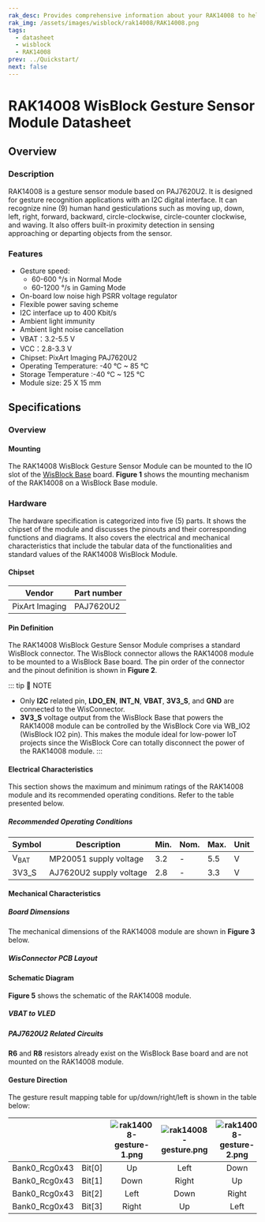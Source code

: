 ```yaml
---
rak_desc: Provides comprehensive information about your RAK14008 to help you use it. This information includes technical specifications, characteristics, and requirements, and it also discusses the device components.
rak_img: /assets/images/wisblock/rak14008/RAK14008.png
tags:
  - datasheet
  - wisblock
  - RAK14008
prev: ../Quickstart/
next: false
---
```


# RAK14008 WisBlock Gesture Sensor Module Datasheet

## Overview

### Description

RAK14008 is a gesture sensor module based on PAJ7620U2. It is designed for gesture recognition applications with an I2C digital interface. It can recognize nine (9) human hand gesticulations such as moving up, down, left, right, forward, backward, circle-clockwise, circle-counter clockwise, and waving. It also offers built-in proximity detection in sensing approaching or departing objects from the sensor.

### Features

- Gesture speed:
    - 60-600&nbsp;°/s in Normal Mode
    - 60-1200&nbsp;°/s in Gaming Mode
- On-board low noise high PSRR voltage regulator
- Flexible power saving scheme
- I2C interface up to 400 Kbit/s
- Ambient light immunity
- Ambient light noise cancellation
- VBAT：3.2-5.5&nbsp;V
- VCC：2.8-3.3&nbsp;V
- Chipset: PixArt Imaging PAJ7620U2
- Operating Temperature: -40&nbsp;°C ~ 85&nbsp;°C
- Storage Temperature :-40&nbsp;°C ~ 125&nbsp;°C
- Module size: 25 X 15&nbsp;mm

## Specifications

### Overview

#### Mounting

The RAK14008 WisBlock Gesture Sensor Module can be mounted to the IO slot of the [WisBlock Base](https://docs.rakwireless.com/Product-Categories/WisBlock/#wisblock-base) board. **Figure 1** shows the mounting mechanism of the RAK14008 on a WisBlock Base module.

<rk-img
  src="/assets/images/wisblock/rak14008/datasheet/mounting-mechanism.png"
  width="60%"
  caption="RAK14008 mounting mechanism on a WisBlock Base module"
/>

### Hardware

The hardware specification is categorized into five (5) parts. It shows the chipset of the module and discusses the pinouts and their corresponding functions and diagrams. It also covers the electrical and mechanical characteristics that include the tabular data of the functionalities and standard values of the RAK14008 WisBlock Module.

####  Chipset

| Vendor         | Part number |
| -------------- | ----------- |
| PixArt Imaging | PAJ7620U2   |

#### Pin Definition

The RAK14008 WisBlock Gesture Sensor Module comprises a standard WisBlock connector. The WisBlock connector allows the RAK14008 module to be mounted to a WisBlock Base board. The pin order of the connector and the pinout definition is shown in **Figure 2**.

<rk-img
  src="/assets/images/wisblock/rak14008/datasheet/RAK14008_Pinout.svg"
  width="70%"
  caption="RAK14008 Pinout Diagram"
/>

::: tip 📝 NOTE
- Only **I2C** related pin, **LDO_EN**, **INT_N**, **VBAT**, **3V3_S**, and **GND** are connected to the WisConnector.
- **3V3_S** voltage output from the WisBlock Base that powers the RAK14008 module can be controlled by the WisBlock Core via WB_IO2 (WisBlock IO2 pin). This makes the module ideal for low-power IoT projects since the WisBlock Core can totally disconnect the power of the RAK14008 module.
:::

#### Electrical Characteristics

This section shows the maximum and minimum ratings of the RAK14008 module and its recommended operating conditions. Refer to the table presented below.

##### Recommended Operating Conditions

| Symbol          | Description             | Min. | Nom. | Max. | Unit |
| --------------- | ----------------------- | ---- | ---- | ---- | ---- |
| V<sub>BAT</sub> | MP20051 supply voltage  | 3.2  | -    | 5.5  | V    |
| 3V3_S           | AJ7620U2 supply voltage | 2.8  | -    | 3.3  | V    |

#### Mechanical Characteristics

##### Board Dimensions

The mechanical dimensions of the RAK14008 module are shown in **Figure 3** below.

<rk-img
  src="/assets/images/wisblock/rak14008/datasheet/mech-dimensions.png"
  width="75%"
  caption="RAK14008 mechanical dimensions"
/>

##### WisConnector PCB Layout

<rk-img
  src="/assets/images/wisblock/rak14008/datasheet/wisconnector-pcb.png"
  width="100%"
  caption="WisConnector PCB footprint and recommendations"
/>

#### Schematic Diagram

**Figure 5** shows the schematic of the RAK14008 module.

<rk-img
  src="/assets/images/wisblock/rak14008/datasheet/rak14008-schematic.png"
  width="100%"
  caption="RAK14008 WisBlock Module schematic"
/>

##### VBAT to VLED

<rk-img
  src="/assets/images/wisblock/rak14008/datasheet/vbatvled.png"
  width="50%"
  caption="VBAT to VLED"
/>

##### PAJ7620U2 Related Circuits

**R6** and **R8** resistors already exist on the WisBlock Base board and are not mounted on the RAK14008 module.

<rk-img
  src="/assets/images/wisblock/rak14008/datasheet/relatedcircuits.png"
  width="50%"
  caption="PAJ7620U2 related circuits"
/>

#### Gesture Direction


<rk-img
  src="/assets/images/wisblock/rak14008/datasheet/rak14008-gesture.png"
  width="30%"
  caption="RAK14008 default direction"
/>

The gesture result mapping table for up/down/right/left is shown in the table below:



|               |        | ![rak14008-gesture-1.png](/assets/images/wisblock/rak14008/datasheet/rak14008-gesture-1.png) | ![rak14008-gesture.png](/assets/images/wisblock/rak14008/datasheet/rak14008-gesture.png) | ![rak14008-gesture-2.png](/assets/images/wisblock/rak14008/datasheet/rak14008-gesture-2.png) | ![rak14008-gesture-3.png](/assets/images/wisblock/rak14008/datasheet/rak14008-gesture-3.png) |
| ------------- | ------ | :------------------------------------------------------------------------------------------: | :--------------------------------------------------------------------------------------: | :------------------------------------------------------------------------------------------: | :------------------------------------------------------------------------------------------: |
| Bank0_Rcg0x43 | Bit[0] |                                              Up                                              |                                           Left                                           |                                             Down                                             |                                            Right                                             |
| Bank0_Rcg0x43 | Bit[1] |                                             Down                                             |                                          Right                                           |                                              Up                                              |                                             Left                                             |
| Bank0_Rcg0x43 | Bit[2] |                                             Left                                             |                                           Down                                           |                                            Right                                             |                                              Up                                              |
| Bank0_Rcg0x43 | Bit[3] |                                            Right                                             |                                            Up                                            |                                             Left                                             |                                             Down                                             |
